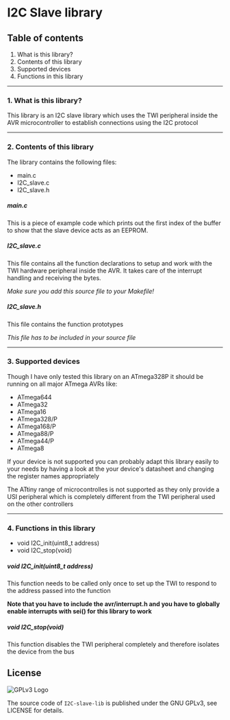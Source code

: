 # I2C Slave library

## Table of contents

1. What is this library?
2. Contents of this library
3. Supported devices
4. Functions in this library

------------------------------------------------------------------------------------

### 1. What is this library? 
This library is an I2C slave library which uses the TWI peripheral inside the
AVR microcontroller to establish connections using the I2C protocol

------------------------------------------------------------------------------------

### 2. Contents of this library
	
The library contains the following files:

* main.c
* I2C_slave.c
* I2C_slave.h

##### main.c
This is a piece of example code which prints out the first index of the 
buffer to show that the slave device acts as an EEPROM.
		
##### I2C_slave.c
This file contains all the function declarations to setup and work with the
TWI hardware peripheral inside the AVR.
It takes care of the interrupt handling and receiving the bytes.

*Make sure you add this source file to your Makefile!*
		
##### I2C_slave.h 
This file contains the function prototypes
		
*This file has to be included in your source file*

------------------------------------------------------------------------------------
	
### 3. Supported devices
Though I have only tested this library on an ATmega328P it should be running
on all major ATmega AVRs like:
		
* ATmega644
* ATmega32
* ATmega16
* ATmega328/P
* ATmega168/P
* ATmega88/P
* ATmega44/P
* ATmega8
	
If your device is not supported you can probably adapt this library easily to your
needs by having a look at the your device's datasheet and changing the register names
appropriately

The ATtiny range of microcontrolles is not supported as they only provide a USI 
peripheral which is completely different from the TWI peripheral used on the
other controllers

------------------------------------------------------------------------------------

### 4. Functions in this library

* void I2C_init(uint8_t address)
* void I2C_stop(void)
	
##### void I2C_init(uint8_t address)
This function needs to be called only once to set up the TWI to respond to 
the address passed into the function

**Note that you have to include the avr/interrupt.h and you have to globally enable interrupts with sei() for this library to work**
		
##### void I2C_stop(void)
This function disables the TWI peripheral completely and therefore isolates the
device from the bus
		
## License

![GPLv3 Logo](https://www.gnu.org/graphics/gplv3-127x51.png)

The source code of `I2C-slave-lib` is published under the GNU GPLv3, see LICENSE for details.
